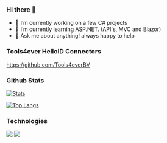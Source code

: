 ### Hi there 👋
- 🔭 I’m currently working on a few C# projects
- 🌱 I’m currently learning ASP.NET. (API's, MVC and Blazor)
- 💬 Ask me about anything! always happy to help
 
 ### Tools4ever HelloID Connectors
https://github.com/Tools4everBV
 
 ### Github Stats
[![Stats](https://github-readme-stats.vercel.app/api?username=Mufana&theme=dark)](https://github.com/82Blu/github-readme-stats)

[![Top Langs](https://github-readme-stats.vercel.app/api/top-langs/?username=Mufana)](https://github.com/82Blu/github-readme-stats)

### Technologies
![](https://img.shields.io/badge/Code-PowerShell-informational?style=flat&logo=PowerShell&logoColor=white&color=2bbc8a) ![](https://img.shields.io/badge/Code-CSharp-informational?style=flat&logo=dotnet&logoColor=white&color=2bbc8a)

<!--
**mufana/mufana** is a ✨ _special_ ✨ repository because its `README.md` (this file) appears on your GitHub profile.

Here are some ideas to get you started:

- 🔭 I’m currently working on ...
- 🌱 I’m currently learning ...
- 👯 I’m looking to collaborate on ...
- 🤔 I’m looking for help with ...
- 💬 Ask me about ...
- 📫 How to reach me: ...
- 😄 Pronouns: ...
- ⚡ Fun fact: ...
-->

  
